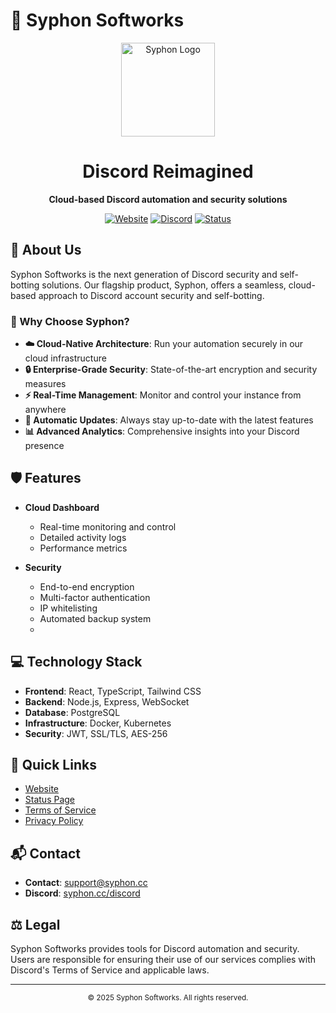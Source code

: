 # 🌌 Syphon Softworks

<div align="center">
  <img src="frontend/images/image.png" alt="Syphon Logo" width="150" height="150">
  <h1>Discord Reimagined</h1>
  <p><strong>Cloud-based Discord automation and security solutions</strong></p>
  
  [![Website](https://img.shields.io/badge/website-syphon.cc-5865F2?style=for-the-badge)](https://syphon.cc)
  [![Discord](https://img.shields.io/badge/discord-join-5865F2?style=for-the-badge)](https://syphon.cc/discord)
  [![Status](https://img.shields.io/badge/status-operational-00FF00?style=for-the-badge)](https://status.syphon.cc)
</div>

## 🚀 About Us

Syphon Softworks is the next generation of Discord security and self-botting solutions. Our flagship product, Syphon, offers a seamless, cloud-based approach to Discord account security and self-botting.

### 🌟 Why Choose Syphon?

- **☁️ Cloud-Native Architecture**: Run your automation securely in our cloud infrastructure
- **🔒 Enterprise-Grade Security**: State-of-the-art encryption and security measures
- **⚡ Real-Time Management**: Monitor and control your instance from anywhere
- **🔄 Automatic Updates**: Always stay up-to-date with the latest features
- **📊 Advanced Analytics**: Comprehensive insights into your Discord presence

## 🛡️ Features

- **Cloud Dashboard**
  - Real-time monitoring and control
  - Detailed activity logs
  - Performance metrics

- **Security**
  - End-to-end encryption
  - Multi-factor authentication
  - IP whitelisting
  - Automated backup system
  - 
## 💻 Technology Stack

- **Frontend**: React, TypeScript, Tailwind CSS
- **Backend**: Node.js, Express, WebSocket
- **Database**: PostgreSQL
- **Infrastructure**: Docker, Kubernetes
- **Security**: JWT, SSL/TLS, AES-256

## 🔗 Quick Links

- [Website](https://syphon.cc)
- [Status Page](https://status.syphon.cc)
- [Terms of Service](https://syphon.cc/terms)
- [Privacy Policy](https://syphon.cc/privacy)

## 📬 Contact

- **Contact**: [support@syphon.cc](mailto:contact@syphon.cc)
- **Discord**: [syphon.cc/discord](https://syphon.cc/discord)

## ⚖️ Legal

Syphon Softworks provides tools for Discord automation and security. Users are responsible for ensuring their use of our services complies with Discord's Terms of Service and applicable laws.

---

<div align="center">
  <sub>© 2025 Syphon Softworks. All rights reserved.</sub>
</div> 

